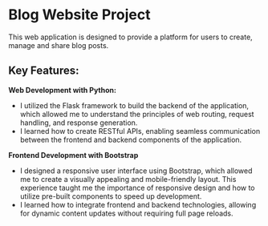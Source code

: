 # Blog Website Project
This web application is designed to provide a platform for users to create, manage and share blog posts. 

## Key Features: 
**Web Development with Python:**
  - I utilized the Flask framework to build the backend of the application, which allowed me to understand the principles of web routing, request handling, and response generation.
  - I learned how to create RESTful APIs, enabling seamless communication between the frontend and backend components of the application.

**Frontend Development with Bootstrap**
  - I designed a responsive user interface using Bootstrap, which allowed me to create a visually appealing and mobile-friendly layout. This experience taught me the importance of responsive design and how to utilize      pre-built components to speed up development.
  - I learned how to integrate frontend and backend technologies, allowing for dynamic content updates without requiring full page reloads. 

